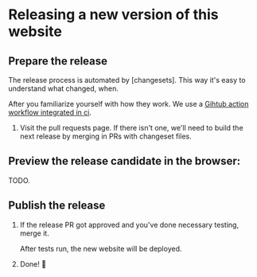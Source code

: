 # Releasing a new version of this website

## Prepare the release

The release process is automated by [changesets]. This way it's easy to understand what changed, when.

After you familiarize yourself with how they work. We use a [Gihtub action workflow integrated in ci](https://github.com/atlassian/changesets#integrating-with-ci).

1. Visit the pull requests page. If there isn't one, we'll need to build the next release by merging in PRs with changeset files.

## Preview the release candidate in the browser:

TODO.

## Publish the release

1. If the release PR got approved and you've done necessary testing, merge it.

   After tests run, the new website will be deployed.

2. Done! 🎉
